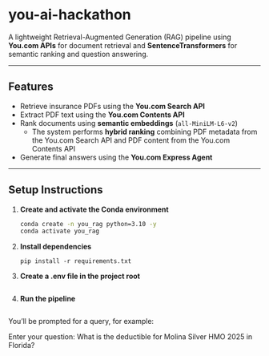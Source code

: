 # you-ai-hackathon

A lightweight Retrieval-Augmented Generation (RAG) pipeline using **You.com APIs** for document retrieval and **SentenceTransformers** for semantic ranking and question answering.

---

## Features

- Retrieve insurance PDFs using the **You.com Search API**  
- Extract PDF text using the **You.com Contents API**  
- Rank documents using **semantic embeddings** (`all-MiniLM-L6-v2`)  
  - The system performs **hybrid ranking** combining PDF metadata from the You.com Search API and PDF content from the You.com Contents API  
- Generate final answers using the **You.com Express Agent**  

---

## Setup Instructions

1. **Create and activate the Conda environment**

   ```bash
   conda create -n you_rag python=3.10 -y
   conda activate you_rag

2. **Install dependencies**

    ```
    pip install -r requirements.txt

3. **Create a .env file in the project root**

    ```echo "YOU_API_KEY=ydc_xxxxxxxxxxxxxxx" > .env

4. **Run the pipeline**

    ```python smart_rag.py

You’ll be prompted for a query, for example:

Enter your question: What is the deductible for Molina Silver HMO 2025 in Florida?